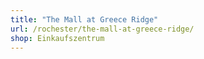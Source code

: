```yaml
---
title: "The Mall at Greece Ridge"
url: /rochester/the-mall-at-greece-ridge/
shop: Einkaufszentrum
---
```

